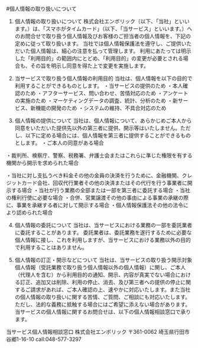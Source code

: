 #個人情報の取り扱いについて

1. 個人情報の取り扱いについて
株式会社エンボリック（以下、「当社」といいます。）は、「スマホがタイムカード」（以下、「当サービス」といいます。）へのお問合せで取り扱う個人情報及びお客様のご担当者の個人情報を、下記の定めに従って取り扱います。
当社では個人情報保護法を遵守し、ご提供いただいた個人情報は、細心の注意を払って管理します。
利用にあたっては明示した「利用目的」の範囲内にとどめ、「利用目的」の変更が必要とされる場合も、その旨を明示し同意を得た上で変更を実施します。

2. 当サービスで取り扱う個人情報の利用目的
当社は、個人情報を以下の目的で利用することができるものとします。
・当サービスの提供のため
・本人確認のため
・アフターサービス、問い合わせ、苦情対応のため
・アンケートの実施のため
・マーケティングデータの調査、統計、分析のため
・新サービス、新機能の開発のため
・システムの維持、不具合対応のため


3. 個人情報の提供について
当社は、個人情報について、あらかじめご本人から同意をいただいた提供先以外の第三者に提供、開示等はいたしません。ただし、以下に定める場合には、個人情報を第三者に提供することができるものとします。
・ご本人の同意がある場合

・裁判所、検察庁、警察、税務署、弁護士会またはこれらに準じた権限を有する機関から開示を求められた場合

・当社に対し支払うべき料金その他の金員の決済を行うために、金融機関、クレジットカード会社、回収代行業者その他の決済またはその代行を行う事業者に開示する場合
・当社が行う業務の全部または一部を第三者に委託する場合
・当社の権利行使に必要な場合
・合併、営業譲渡その他の事由による事業の承継の際に、事業を承継する者に対して開示する場合
・個人情報保護法その他の法令により認められた場合

4. 個人情報の委託について
当社は、当サービスにおける業務の一部を委託業者に委託することがあります。
委託業者は、委託業務を遂行するために必要な個人情報に接し、これを利用しますが、当サービスにおける業務以外の目的で利用することはありません。


5. 個人情報の訂正・開示などについて
当社は、当サービスの取り扱う開示対象個人情報（受託業務で取り扱う個人情報以外の個人情報）に関し、ご本人（代理人を含む）から利用目的の通知、開示、内容が真実でない場合における訂正、追加又は削除、利用の停止、消去、及び第三者への提供の停止に関するご請求があれば、ご本人確認の上、速やかに対応いたします。また当社の個人情報の取り扱いに関する苦情、ご質問、ご相談にも対応いたします。ただし、法的な義務に抵触する場合にはご希望に添えない場合があります。
当サービスの個人情報に関するお問合せは、以下の個人情報相談窓口で承ります。

当サービス個人情報相談窓口
株式会社エンボリック
〒361-0062 埼玉県行田市谷郷1-16-10
call:048-577-3297
